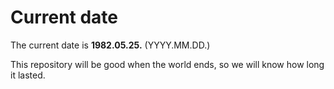# Current date

The current date is **1982.05.25.** (YYYY.MM.DD.)

This repository will be good when the world ends, so we will know how long it lasted.